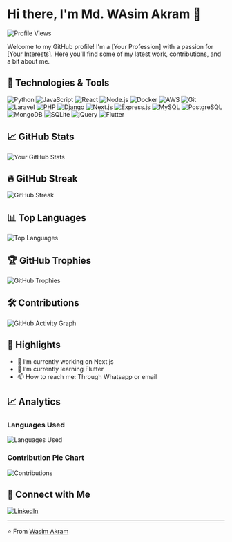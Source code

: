 # Hi there, I'm Md. WAsim Akram 👋

![Profile Views](https://komarev.com/ghpvc/?username=yourusername&color=blue)

Welcome to my GitHub profile! I'm a [Your Profession] with a passion for [Your Interests]. Here you'll find some of my latest work, contributions, and a bit about me.

## 🔧 Technologies & Tools

![Python](https://img.shields.io/badge/-Python-3776AB?style=flat&logo=python&logoColor=white)
![JavaScript](https://img.shields.io/badge/-JavaScript-F7DF1E?style=flat&logo=javascript&logoColor=black)
![React](https://img.shields.io/badge/-React-61DAFB?style=flat&logo=react&logoColor=black)
![Node.js](https://img.shields.io/badge/-Node.js-339933?style=flat&logo=node.js&logoColor=white)
![Docker](https://img.shields.io/badge/-Docker-2496ED?style=flat&logo=docker&logoColor=white)
![AWS](https://img.shields.io/badge/-AWS-232F3E?style=flat&logo=amazon-aws&logoColor=white)
![Git](https://img.shields.io/badge/-Git-F05032?style=flat&logo=git&logoColor=white)
![Laravel](https://img.shields.io/badge/-Laravel-FF2D20?style=flat&logo=laravel&logoColor=white)
![PHP](https://img.shields.io/badge/-PHP-777BB4?style=flat&logo=php&logoColor=white)
![Django](https://img.shields.io/badge/-Django-092E20?style=flat&logo=django&logoColor=white)
![Next.js](https://img.shields.io/badge/-Next.js-000000?style=flat&logo=next.js&logoColor=white)
![Express.js](https://img.shields.io/badge/-Express.js-000000?style=flat&logo=express&logoColor=white)
![MySQL](https://img.shields.io/badge/-MySQL-4479A1?style=flat&logo=mysql&logoColor=white)
![PostgreSQL](https://img.shields.io/badge/-PostgreSQL-336791?style=flat&logo=postgresql&logoColor=white)
![MongoDB](https://img.shields.io/badge/-MongoDB-47A248?style=flat&logo=mongodb&logoColor=white)
![SQLite](https://img.shields.io/badge/-SQLite-003B57?style=flat&logo=sqlite&logoColor=white)
![jQuery](https://img.shields.io/badge/-jQuery-0769AD?style=flat&logo=jquery&logoColor=white)
![Flutter](https://img.shields.io/badge/-flutter-0769AD?style=flat&logo=flutter&logoColor=white)

## 📈 GitHub Stats

![Your GitHub Stats](https://github-readme-stats.vercel.app/api?username=Wa316082&show_icons=true&theme=radical)

## 🔥 GitHub Streak

![GitHub Streak](https://github-readme-streak-stats.herokuapp.com/?user=Wa316082&theme=radical)

## 📊 Top Languages

![Top Languages](https://github-readme-stats.vercel.app/api/top-langs/?username=Wa316082&langs_count=8&theme=radical)

## 🏆 GitHub Trophies

![GitHub Trophies](https://github-profile-trophy.vercel.app/?username=Wa316082&theme=radical)

## 🛠️ Contributions

![GitHub Activity Graph](https://activity-graph.herokuapp.com/graph?username=Wa316082&theme=radical)

## 🌟 Highlights

- 🔭 I’m currently working on Next js
- 🌱 I’m currently learning Flutter
- 📫 How to reach me: Through Whatsapp or email

## 📈 Analytics

### Languages Used

![Languages Used](https://your-generated-language-chart-url)

### Contribution Pie Chart

![Contributions](https://your-generated-pie-chart-url)

## 💼 Connect with Me

[![LinkedIn](https://img.shields.io/badge/-LinkedIn-0A66C2?style=flat&logo=linkedin&logoColor=white)](https://linkedin.com/in/wasim-akram-294567234)

---

⭐️ From [Wasim Akram](https://github.com/Wa316082)
